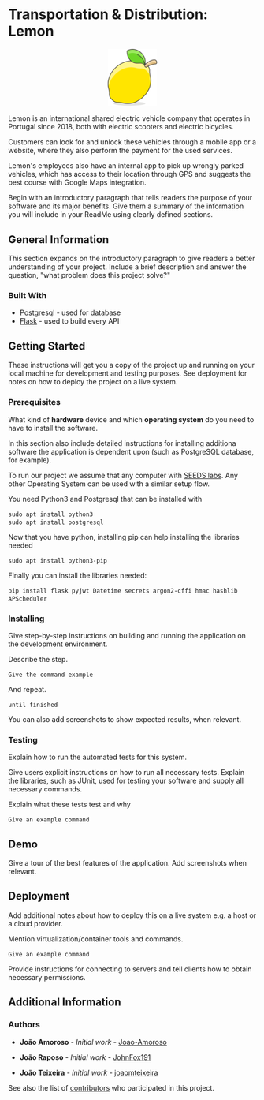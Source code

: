 # Transportation & Distribution: Lemon

<p align="center">
<img src="./images/lemon.png" alt="lemon logo" width="100px" />
</p>

Lemon is an international shared electric vehicle company that operates in Portugal since 2018, both with electric scooters and electric bicycles.

Customers can look for and unlock these vehicles through a mobile app or a website, where they also perform the payment for the used services.

Lemon's employees also have an internal app to pick up wrongly parked vehicles, which has access to their location through GPS and suggests the best course with Google Maps integration.

Begin with an introductory paragraph that tells readers the purpose of your software and its major benefits.
Give them a summary of the information you will include in your ReadMe using clearly defined sections.

## General Information

This section expands on the introductory paragraph to give readers a better understanding of your project.
Include a brief description and answer the question, "what problem does this project solve?"

### Built With

-   [Postgresql](https://www.postgresql.org/) - used for database
-   [Flask](https://flask.palletsprojects.com/en/2.2.x/) - used to build every API

## Getting Started

These instructions will get you a copy of the project up and running on your local machine for development and testing purposes. See deployment for notes on how to deploy the project on a live system.

### Prerequisites

What kind of **hardware** device and which **operating system** do you need to have to install the software.

In this section also include detailed instructions for installing additiona software the application is dependent upon (such as PostgreSQL database, for example).

To run our project we assume that any computer with [SEEDS labs](https://github.com/tecnico-sec/Setup/). Any other Operating System can be used with a similar setup flow.

You need Python3 and Postgresql that can be installed with
```
sudo apt install python3
sudo apt install postgresql
```
Now that you have python, installing pip can help installing the libraries needed

```
sudo apt install python3-pip
```

Finally you can install the libraries needed:
 ```
 pip install flask pyjwt Datetime secrets argon2-cffi hmac hashlib APScheduler
 ```

### Installing

Give step-by-step instructions on building and running the application on the development environment.

Describe the step.

```
Give the command example
```

And repeat.

```
until finished
```

You can also add screenshots to show expected results, when relevant.

### Testing

Explain how to run the automated tests for this system.

Give users explicit instructions on how to run all necessary tests.
Explain the libraries, such as JUnit, used for testing your software and supply all necessary commands.

Explain what these tests test and why

```
Give an example command
```

## Demo

Give a tour of the best features of the application.
Add screenshots when relevant.

## Deployment

Add additional notes about how to deploy this on a live system e.g. a host or a cloud provider.

Mention virtualization/container tools and commands.

```
Give an example command
```

Provide instructions for connecting to servers and tell clients how to obtain necessary permissions.

## Additional Information

### Authors

-   **João Amoroso** - _Initial work_ - [Joao-Amoroso](https://github.com/Joao-Amoroso)

-   **João Raposo** - _Initial work_ - [JohnFox191](https://github.com/JohnFox191)
-   **João Teixeira** - _Initial work_ - [joaomteixeira](https://github.com/joaomteixeira)

See also the list of [contributors](https://github.com/Joao-Amoroso/SIRS_LEMON/contributors) who participated in this project.
